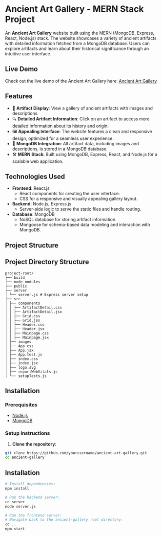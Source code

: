 # Ancient Art Gallery - MERN Stack Project

An **Ancient Art Gallery** website built using the MERN (MongoDB, Express, React, Node.js) stack. The website showcases a variety of ancient artifacts with detailed information fetched from a MongoDB database. Users can explore artifacts and learn about their historical significance through an intuitive user interface.

## Live Demo

Check out the live demo of the Ancient Art Gallery here: [Ancient Art Gallery](https://sundar2k4.github.io/ancient-gallery/)

## Features

- 📜 **Artifact Display**: View a gallery of ancient artifacts with images and descriptions.
- 🔍 **Detailed Artifact Information**: Click on an artifact to access more detailed information about its history and origin.
- 🖼️ **Appealing Interface**: The website features a clean and responsive design, optimized for a seamless user experience.
- 💾 **MongoDB Integration**: All artifact data, including images and descriptions, is stored in a MongoDB database.
- 🛠️ **MERN Stack**: Built using MongoDB, Express, React, and Node.js for a scalable web application.

## Technologies Used

- **Frontend**: React.js
  - React components for creating the user interface.
  - CSS for a responsive and visually appealing gallery layout.
- **Backend**: Node.js, Express.js
  - Server-side logic to serve the static files and handle routing.
- **Database**: MongoDB
  - NoSQL database for storing artifact information.
  - Mongoose for schema-based data modeling and interaction with MongoDB.

## Project Structure

## Project Directory Structure

```
project-root/
├── build
├── node_modules
├── public
├── server
│ └── server.js # Express server setup
├── src
│ ├── components
│ │ ├── ArtifactDetail.css
│ │ ├── ArtifactDetail.jsx
│ │ ├── Grid.css
│ │ ├── Grid.jsx
│ │ ├── Header.css
│ │ ├── Header.jsx
│ │ ├── Mainpage.css
│ │ ├── Mainpage.jsx
│ ├── images
│ ├── App.css
│ ├── App.jsx
│ ├── App.test.js
│ ├── index.css
│ ├── index.jsx
│ ├── logo.svg
│ ├── reportWebVitals.js
│ └── setupTests.js
```

## Installation

### Prerequisites

- [Node.js](https://nodejs.org/)
- [MongoDB](https://www.mongodb.com/)

### Setup Instructions

1. **Clone the repository:**

```bash
git clone https://github.com/yourusername/ancient-art-gallery.git
cd ancient-gallery

```

## Installation

```bash
# Install dependencies:
npm install

# Run the backend server:
cd server
node server.js

# Run the frontend server:
# Navigate back to the ancient-gallery root directory:
cd ..
npm start
```
